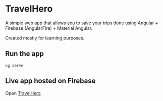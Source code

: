 # TravelHero

A simple web app that allows you to save your trips done using Angular + Firebase (AngularFire) + Material Angular.

Created mostly for learning purposes.


## Run the app
```
ng serve
```
## Live app hosted on Firebase
Open [TravelHero](https://ng-travel-logger.web.app/all-trips)
